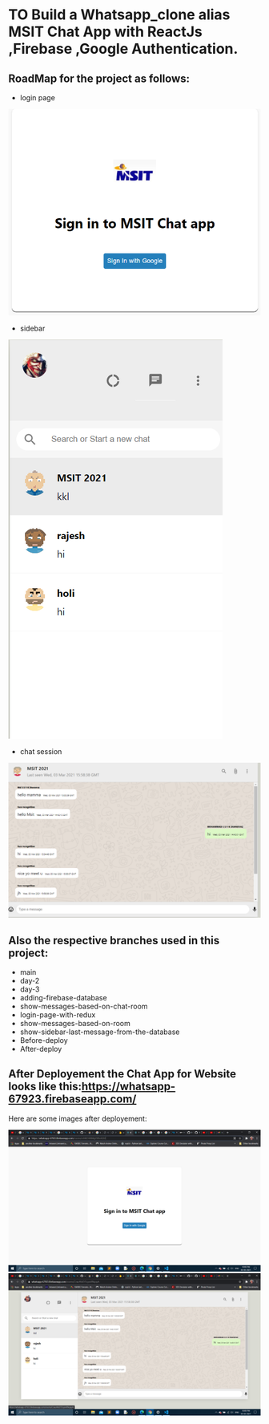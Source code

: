 # TO Build a Whatsapp_clone alias MSIT Chat App with ReactJs ,Firebase ,Google Authentication.

## RoadMap for the project as follows:

- login page

![](Images/login.png)

- sidebar

![](Images/sidebar.png)

- chat session

![](Images/chat.png)

## Also the respective branches used in this project:
- main
- day-2
- day-3
- adding-firebase-database
- show-messages-based-on-chat-room
- login-page-with-redux
- show-messages-based-on-room
- show-sidebar-last-message-from-the-database
- Before-deploy
- After-deploy

## After Deployement the Chat App for Website looks like this:https://whatsapp-67923.firebaseapp.com/

Here are some images after deployement:

![](Images/basic_app.png)
![](Images/basic_app-2.png)





